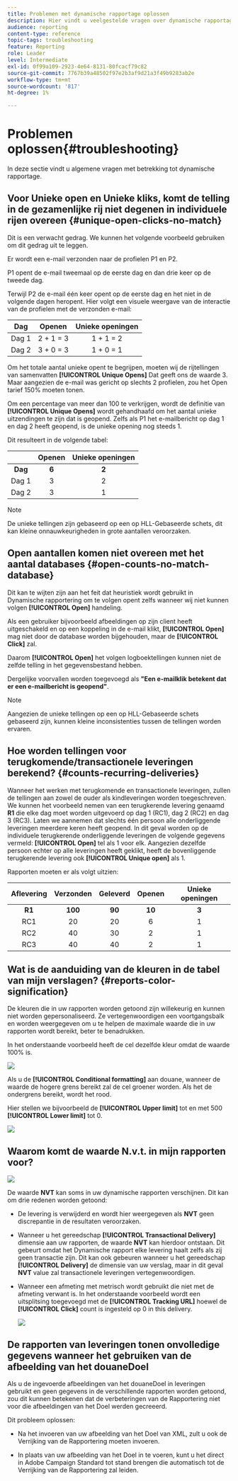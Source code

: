 ```yaml
---
title: Problemen met dynamische rapportage oplossen
description: Hier vindt u veelgestelde vragen over dynamische rapportage.
audience: reporting
content-type: reference
topic-tags: troubleshooting
feature: Reporting
role: Leader
level: Intermediate
exl-id: 0f99a109-2923-4e64-8131-80fcacf79c82
source-git-commit: 7767b39a48502f97e2b3af9d21a3f49b9283ab2e
workflow-type: tm+mt
source-wordcount: '817'
ht-degree: 1%

---
```


# Problemen oplossen{#troubleshooting}

In deze sectie vindt u algemene vragen met betrekking tot dynamische rapportage.

## Voor Unieke open en Unieke kliks, komt de telling in de gezamenlijke rij niet degenen in individuele rijen overeen {#unique-open-clicks-no-match}

Dit is een verwacht gedrag.
We kunnen het volgende voorbeeld gebruiken om dit gedrag uit te leggen.

Er wordt een e-mail verzonden naar de profielen P1 en P2.

P1 opent de e-mail tweemaal op de eerste dag en dan drie keer op de tweede dag.

Terwijl P2 de e-mail één keer opent op de eerste dag en het niet in de volgende dagen heropent.
Hier volgt een visuele weergave van de interactie van de profielen met de verzonden e-mail:

<table> 
 <thead> 
  <tr> 
   <th align="center"> <strong>Dag</strong> <br /> </th> 
   <th align="center"> <strong>Openen</strong> <br /> </th> 
   <th align="center"> <strong>Unieke openingen</strong> <br /> </th> 
  </tr> 
 </thead> 
 <tbody> 
  <tr> 
   <td align="center"> Dag 1<br /> </td> 
   <td align="center"> 2 + 1 = 3<br /> </td> 
   <td align="center"> 1 + 1 = 2<br /> </td> 
  </tr> 
  <tr> 
   <td align="center"> Dag 2<br /> </td> 
   <td align="center"> 3 + 0 = 3<br /> </td> 
   <td align="center"> 1 + 0 = 1<br /> </td> 
  </tr>
 </tbody> 
</table>

Om het totale aantal unieke opent te begrijpen, moeten wij de rijtellingen van samenvatten **[!UICONTROL Unique Opens]** Dat geeft ons de waarde 3. Maar aangezien de e-mail was gericht op slechts 2 profielen, zou het Open tarief 150% moeten tonen.

Om een percentage van meer dan 100 te verkrijgen, wordt de definitie van **[!UICONTROL Unique Opens]** wordt gehandhaafd om het aantal unieke uitzendingen te zijn dat is geopend. Zelfs als P1 het e-mailbericht op dag 1 en dag 2 heeft geopend, is de unieke opening nog steeds 1.

Dit resulteert in de volgende tabel:

<table> 
 <thead> 
  <tr> 
   <th align="center"> <strong></strong> <br /> </th> 
   <th align="center"> <strong>Openen</strong> <br /> </th> 
   <th align="center"> <strong>Unieke openingen</strong> <br /> </th> 
  </tr> 
 </thead> 
 <tbody> 
  <tr> 
   <td align="center"> <strong> Dag </strong><br /> </td> 
   <td align="center"> <strong> 6 </strong><br /> </td> 
   <td align="center"> <strong> 2</strong><br /> </td>
  </tr> 
  <tr> 
   <td align="center"> Dag 1<br /> </td> 
   <td align="center"> 3<br /> </td> 
   <td align="center"> 2<br /> </td>
  </tr> 
  <tr> 
   <td align="center"> Dag 2<br /> </td> 
   <td align="center"> 3<br /> </td> 
   <td align="center"> 1<br /> </td> 
  </tr> 
 </tbody> 
</table>

>[!NOTE]
>
>De unieke tellingen zijn gebaseerd op een op HLL-Gebaseerde schets, dit kan kleine onnauwkeurigheden in grote aantallen veroorzaken.

## Open aantallen komen niet overeen met het aantal databases {#open-counts-no-match-database}

Dit kan te wijten zijn aan het feit dat heuristiek wordt gebruikt in Dynamische rapportering om te volgen opent zelfs wanneer wij niet kunnen volgen **[!UICONTROL Open]** handeling.

Als een gebruiker bijvoorbeeld afbeeldingen op zijn client heeft uitgeschakeld en op een koppeling in de e-mail klikt, **[!UICONTROL Open]** mag niet door de database worden bijgehouden, maar de **[!UICONTROL Click]** zal.

Daarom **[!UICONTROL Open]** het volgen logboektellingen kunnen niet de zelfde telling in het gegevensbestand hebben.

Dergelijke voorvallen worden toegevoegd als **&quot;Een e-mailklik betekent dat er een e-mailbericht is geopend&quot;**.

>[!NOTE]
>
>Aangezien de unieke tellingen op een op HLL-Gebaseerde schets gebaseerd zijn, kunnen kleine inconsistenties tussen de tellingen worden ervaren.

## Hoe worden tellingen voor terugkomende/transactionele leveringen berekend? {#counts-recurring-deliveries}

Wanneer het werken met terugkomende en transactionele leveringen, zullen de tellingen aan zowel de ouder als kindleveringen worden toegeschreven.
We kunnen het voorbeeld nemen van een terugkerende levering genaamd **R1** die elke dag moet worden uitgevoerd op dag 1 (RC1), dag 2 (RC2) en dag 3 (RC3).
Laten we aannemen dat slechts één persoon alle onderliggende leveringen meerdere keren heeft geopend. In dit geval worden op de individuele terugkerende onderliggende leveringen de volgende gegevens vermeld: **[!UICONTROL Open]** tel als 1 voor elk.
Aangezien dezelfde persoon echter op alle leveringen heeft geklikt, heeft de bovenliggende terugkerende levering ook **[!UICONTROL Unique open]** als 1.

Rapporten moeten er als volgt uitzien:

<table> 
 <thead> 
  <tr> 
   <th align="center"> <strong>Aflevering</strong> <br /> </th> 
   <th align="center"> <strong>Verzonden</strong> <br /> </th> 
   <th align="center"> <strong>Geleverd</strong> <br /> </th>
   <th align="center"> <strong>Openen</strong> <br /> </th> 
   <th align="center"> <strong>Unieke openingen</strong> <br /> </th>
  </tr> 
 </thead> 
 <tbody> 
  <tr> 
   <td align="center"> <strong>R1</strong><br/> </td> 
   <td align="center"> <strong>100</strong><br/> </td> 
   <td align="center"> <strong>90</strong><br/> </td> 
   <td align="center"> <strong>10</strong><br/> </td> 
   <td align="center"> <strong>3</strong><br/> </td> 
  </tr> 
  <tr> 
   <td align="center"> RC1<br/> </td> 
   <td align="center"> 20<br /> </td> 
   <td align="center"> 20<br /> </td> 
   <td align="center"> 6<br /> </td> 
   <td align="center"> 1<br /> </td> 
  </tr>
    <tr> 
   <td align="center"> RC2<br /> </td> 
   <td align="center"> 40<br /> </td> 
   <td align="center"> 30<br /> </td> 
   <td align="center"> 2<br /> </td> 
   <td align="center"> 1<br /> </td> 
  </tr> 
    <tr> 
   <td align="center"> RC3<br /> </td> 
   <td align="center"> 40<br /> </td> 
   <td align="center"> 40<br /> </td> 
   <td align="center"> 2<br /> </td> 
   <td align="center"> 1<br /> </td> 
  </tr> 
 </tbody> 
</table>

## Wat is de aanduiding van de kleuren in de tabel van mijn verslagen? {#reports-color-signification}

De kleuren die in uw rapporten worden getoond zijn willekeurig en kunnen niet worden gepersonaliseerd. Ze vertegenwoordigen een voortgangsbalk en worden weergegeven om u te helpen de maximale waarde die in uw rapporten wordt bereikt, beter te benadrukken.

In het onderstaande voorbeeld heeft de cel dezelfde kleur omdat de waarde 100% is.

![](assets/troubleshooting_1.png)

Als u de **[!UICONTROL Conditional formatting]** aan douane, wanneer de waarde de hogere grens bereikt zal de cel groener worden. Als het de ondergrens bereikt, wordt het rood.

Hier stellen we bijvoorbeeld de **[!UICONTROL Upper limit]** tot en met 500 **[!UICONTROL Lower limit]** tot 0.

![](assets/troubleshooting_2.png)

## Waarom komt de waarde N.v.t. in mijn rapporten voor?

![](assets/troubleshooting_3.png)

De waarde **NVT** kan soms in uw dynamische rapporten verschijnen. Dit kan om drie redenen worden getoond:

* De levering is verwijderd en wordt hier weergegeven als **NVT** geen discrepantie in de resultaten veroorzaken.
* Wanneer u het gereedschap **[!UICONTROL Transactional Delivery]** dimensie aan uw rapporten, de waarde **NVT** kan hierdoor ontstaan. Dit gebeurt omdat het Dynamische rapport elke levering haalt zelfs als zij geen transactie zijn. Dit kan ook gebeuren wanneer u het gereedschap **[!UICONTROL Delivery]** de dimensie van uw verslag, maar in dit geval **NVT** value zal transactionele leveringen vertegenwoordigen.
* Wanneer een afmeting met metrisch wordt gebruikt die niet met de afmeting verwant is. In het onderstaande voorbeeld wordt een uitsplitsing toegevoegd met de **[!UICONTROL Tracking URL]** hoewel de **[!UICONTROL Click]** count is ingesteld op 0 in this delivery.

  ![](assets/troubleshooting_4.png)

## De rapporten van leveringen tonen onvolledige gegevens wanneer het gebruiken van de afbeelding van het douaneDoel

Als u de ingevoerde afbeeldingen van het douaneDoel in leveringen gebruikt en geen gegevens in de verschillende rapporten worden getoond, zou dit kunnen betekenen dat de verbeteringen van de Rapportering niet voor die afbeeldingen van het Doel werden gecreeerd.

Dit probleem oplossen:

* Na het invoeren van uw afbeelding van het Doel van XML, zult u ook de Verrijking van de Rapportering moeten invoeren.

* In plaats van uw afbeelding van het Doel in te voeren, kunt u het direct in Adobe Campaign Standard tot stand brengen die automatisch tot de Verrijking van de Rapportering zal leiden.
